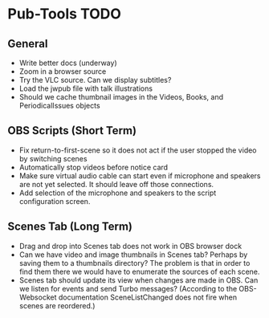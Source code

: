 # Pub-Tools TODO

## General

* Write better docs (underway)
* Zoom in a browser source
* Try the VLC source. Can we display subtitles?
* Load the jwpub file with talk illustrations
* Should we cache thumbnail images in the Videos, Books, and PeriodicalIssues objects

## OBS Scripts (Short Term)

* Fix return-to-first-scene so it does not act if the user stopped the
  video by switching scenes
* Automatically stop videos before notice card
* Make sure virtual audio cable can start even if microphone and speakers
are not yet selected. It should leave off those connections.
* Add selection of the microphone and speakers to the script configuration screen.

## Scenes Tab (Long Term)

* Drag and drop into Scenes tab does not work in OBS browser dock
* Can we have video and image thumbnails in Scenes tab? Perhaps by saving them
  to a thumbnails directory? The problem is that in order to find them there
  we would have to enumerate the sources of each scene.
* Scenes tab should update its view when changes are made in OBS. Can we listen
  for events and send Turbo messages? (According to the OBS-Websocket documentation
  SceneListChanged does not fire when scenes are reordered.)

